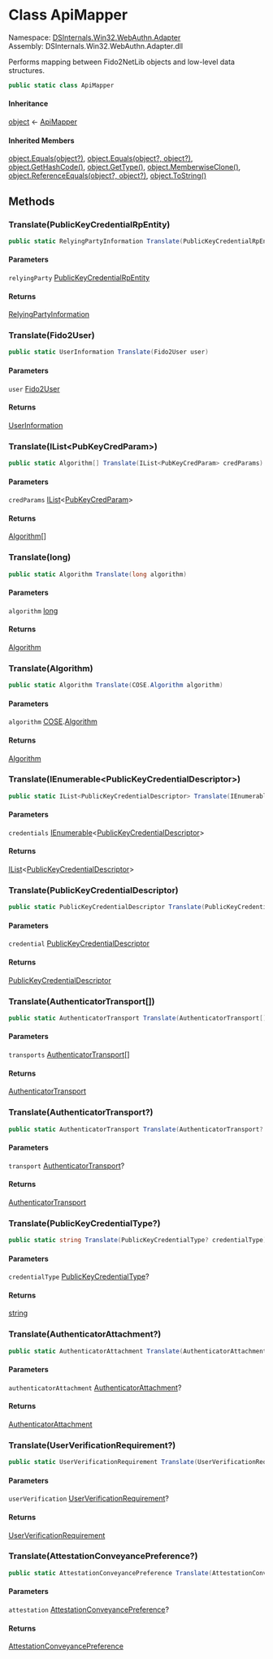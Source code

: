 # <a id="DSInternals_Win32_WebAuthn_Adapter_ApiMapper"></a> Class ApiMapper

Namespace: [DSInternals.Win32.WebAuthn.Adapter](DSInternals.Win32.WebAuthn.Adapter.md)  
Assembly: DSInternals.Win32.WebAuthn.Adapter.dll  

Performs mapping between Fido2NetLib objects and low-level data structures.

```csharp
public static class ApiMapper
```

#### Inheritance

[object](https://learn.microsoft.com/dotnet/api/system.object) ← 
[ApiMapper](DSInternals.Win32.WebAuthn.Adapter.ApiMapper.md)

#### Inherited Members

[object.Equals\(object?\)](https://learn.microsoft.com/dotnet/api/system.object.equals\#system\-object\-equals\(system\-object\)), 
[object.Equals\(object?, object?\)](https://learn.microsoft.com/dotnet/api/system.object.equals\#system\-object\-equals\(system\-object\-system\-object\)), 
[object.GetHashCode\(\)](https://learn.microsoft.com/dotnet/api/system.object.gethashcode), 
[object.GetType\(\)](https://learn.microsoft.com/dotnet/api/system.object.gettype), 
[object.MemberwiseClone\(\)](https://learn.microsoft.com/dotnet/api/system.object.memberwiseclone), 
[object.ReferenceEquals\(object?, object?\)](https://learn.microsoft.com/dotnet/api/system.object.referenceequals), 
[object.ToString\(\)](https://learn.microsoft.com/dotnet/api/system.object.tostring)

## Methods

### <a id="DSInternals_Win32_WebAuthn_Adapter_ApiMapper_Translate_Fido2NetLib_PublicKeyCredentialRpEntity_"></a> Translate\(PublicKeyCredentialRpEntity\)

```csharp
public static RelyingPartyInformation Translate(PublicKeyCredentialRpEntity relyingParty)
```

#### Parameters

`relyingParty` [PublicKeyCredentialRpEntity](https://github.com/passwordless\-lib/fido2\-net\-lib/blob/b6f76420ba74f2a6a0486816f2cf36094b12fe9d/Src/Fido2.Models/CredentialCreateOptions.cs)

#### Returns

 [RelyingPartyInformation](DSInternals.Win32.WebAuthn.RelyingPartyInformation.md)

### <a id="DSInternals_Win32_WebAuthn_Adapter_ApiMapper_Translate_Fido2NetLib_Fido2User_"></a> Translate\(Fido2User\)

```csharp
public static UserInformation Translate(Fido2User user)
```

#### Parameters

`user` [Fido2User](https://github.com/passwordless\-lib/fido2\-net\-lib/blob/b6f76420ba74f2a6a0486816f2cf36094b12fe9d/Src/Fido2.Models/CredentialCreateOptions.cs)

#### Returns

 [UserInformation](DSInternals.Win32.WebAuthn.UserInformation.md)

### <a id="DSInternals_Win32_WebAuthn_Adapter_ApiMapper_Translate_System_Collections_Generic_IList_Fido2NetLib_PubKeyCredParam__"></a> Translate\(IList<PubKeyCredParam\>\)

```csharp
public static Algorithm[] Translate(IList<PubKeyCredParam> credParams)
```

#### Parameters

`credParams` [IList](https://learn.microsoft.com/dotnet/api/system.collections.generic.ilist\-1)<[PubKeyCredParam](https://github.com/passwordless\-lib/fido2\-net\-lib/blob/b6f76420ba74f2a6a0486816f2cf36094b12fe9d/Src/Fido2.Models/CredentialCreateOptions.cs)\>

#### Returns

 [Algorithm](DSInternals.Win32.WebAuthn.COSE.Algorithm.md)\[\]

### <a id="DSInternals_Win32_WebAuthn_Adapter_ApiMapper_Translate_System_Int64_"></a> Translate\(long\)

```csharp
public static Algorithm Translate(long algorithm)
```

#### Parameters

`algorithm` [long](https://learn.microsoft.com/dotnet/api/system.int64)

#### Returns

 [Algorithm](DSInternals.Win32.WebAuthn.COSE.Algorithm.md)

### <a id="DSInternals_Win32_WebAuthn_Adapter_ApiMapper_Translate_Fido2NetLib_Objects_COSE_Algorithm_"></a> Translate\(Algorithm\)

```csharp
public static Algorithm Translate(COSE.Algorithm algorithm)
```

#### Parameters

`algorithm` [COSE](https://github.com/passwordless\-lib/fido2\-net\-lib/blob/b6f76420ba74f2a6a0486816f2cf36094b12fe9d/Src/Fido2.Models/COSETypes.cs).[Algorithm](https://github.com/passwordless\-lib/fido2\-net\-lib/blob/b6f76420ba74f2a6a0486816f2cf36094b12fe9d/Src/Fido2.Models/COSETypes.cs)

#### Returns

 [Algorithm](DSInternals.Win32.WebAuthn.COSE.Algorithm.md)

### <a id="DSInternals_Win32_WebAuthn_Adapter_ApiMapper_Translate_System_Collections_Generic_IEnumerable_Fido2NetLib_Objects_PublicKeyCredentialDescriptor__"></a> Translate\(IEnumerable<PublicKeyCredentialDescriptor\>\)

```csharp
public static IList<PublicKeyCredentialDescriptor> Translate(IEnumerable<PublicKeyCredentialDescriptor> credentials)
```

#### Parameters

`credentials` [IEnumerable](https://learn.microsoft.com/dotnet/api/system.collections.generic.ienumerable\-1)<[PublicKeyCredentialDescriptor](https://github.com/passwordless\-lib/fido2\-net\-lib/blob/b6f76420ba74f2a6a0486816f2cf36094b12fe9d/Src/Fido2.Models/Objects/PublicKeyCredentialDescriptor.cs)\>

#### Returns

 [IList](https://learn.microsoft.com/dotnet/api/system.collections.generic.ilist\-1)<[PublicKeyCredentialDescriptor](DSInternals.Win32.WebAuthn.PublicKeyCredentialDescriptor.md)\>

### <a id="DSInternals_Win32_WebAuthn_Adapter_ApiMapper_Translate_Fido2NetLib_Objects_PublicKeyCredentialDescriptor_"></a> Translate\(PublicKeyCredentialDescriptor\)

```csharp
public static PublicKeyCredentialDescriptor Translate(PublicKeyCredentialDescriptor credential)
```

#### Parameters

`credential` [PublicKeyCredentialDescriptor](https://github.com/passwordless\-lib/fido2\-net\-lib/blob/b6f76420ba74f2a6a0486816f2cf36094b12fe9d/Src/Fido2.Models/Objects/PublicKeyCredentialDescriptor.cs)

#### Returns

 [PublicKeyCredentialDescriptor](DSInternals.Win32.WebAuthn.PublicKeyCredentialDescriptor.md)

### <a id="DSInternals_Win32_WebAuthn_Adapter_ApiMapper_Translate_Fido2NetLib_Objects_AuthenticatorTransport___"></a> Translate\(AuthenticatorTransport\[\]\)

```csharp
public static AuthenticatorTransport Translate(AuthenticatorTransport[] transports)
```

#### Parameters

`transports` [AuthenticatorTransport](https://github.com/passwordless\-lib/fido2\-net\-lib/blob/b6f76420ba74f2a6a0486816f2cf36094b12fe9d/Src/Fido2.Models/Objects/AuthenticatorTransport.cs)\[\]

#### Returns

 [AuthenticatorTransport](DSInternals.Win32.WebAuthn.AuthenticatorTransport.md)

### <a id="DSInternals_Win32_WebAuthn_Adapter_ApiMapper_Translate_System_Nullable_Fido2NetLib_Objects_AuthenticatorTransport__"></a> Translate\(AuthenticatorTransport?\)

```csharp
public static AuthenticatorTransport Translate(AuthenticatorTransport? transport)
```

#### Parameters

`transport` [AuthenticatorTransport](https://github.com/passwordless\-lib/fido2\-net\-lib/blob/b6f76420ba74f2a6a0486816f2cf36094b12fe9d/Src/Fido2.Models/Objects/AuthenticatorTransport.cs)?

#### Returns

 [AuthenticatorTransport](DSInternals.Win32.WebAuthn.AuthenticatorTransport.md)

### <a id="DSInternals_Win32_WebAuthn_Adapter_ApiMapper_Translate_System_Nullable_Fido2NetLib_Objects_PublicKeyCredentialType__"></a> Translate\(PublicKeyCredentialType?\)

```csharp
public static string Translate(PublicKeyCredentialType? credentialType)
```

#### Parameters

`credentialType` [PublicKeyCredentialType](https://github.com/passwordless\-lib/fido2\-net\-lib/blob/b6f76420ba74f2a6a0486816f2cf36094b12fe9d/Src/Fido2.Models/Objects/PublicKeyCredentialType.cs)?

#### Returns

 [string](https://learn.microsoft.com/dotnet/api/system.string)

### <a id="DSInternals_Win32_WebAuthn_Adapter_ApiMapper_Translate_System_Nullable_Fido2NetLib_Objects_AuthenticatorAttachment__"></a> Translate\(AuthenticatorAttachment?\)

```csharp
public static AuthenticatorAttachment Translate(AuthenticatorAttachment? authenticatorAttachment)
```

#### Parameters

`authenticatorAttachment` [AuthenticatorAttachment](https://github.com/passwordless\-lib/fido2\-net\-lib/blob/b6f76420ba74f2a6a0486816f2cf36094b12fe9d/Src/Fido2.Models/Objects/AuthenticatorAttachment.cs)?

#### Returns

 [AuthenticatorAttachment](DSInternals.Win32.WebAuthn.AuthenticatorAttachment.md)

### <a id="DSInternals_Win32_WebAuthn_Adapter_ApiMapper_Translate_System_Nullable_Fido2NetLib_Objects_UserVerificationRequirement__"></a> Translate\(UserVerificationRequirement?\)

```csharp
public static UserVerificationRequirement Translate(UserVerificationRequirement? userVerification)
```

#### Parameters

`userVerification` [UserVerificationRequirement](https://github.com/passwordless\-lib/fido2\-net\-lib/blob/b6f76420ba74f2a6a0486816f2cf36094b12fe9d/Src/Fido2.Models/Objects/UserVerificationRequirement.cs)?

#### Returns

 [UserVerificationRequirement](DSInternals.Win32.WebAuthn.UserVerificationRequirement.md)

### <a id="DSInternals_Win32_WebAuthn_Adapter_ApiMapper_Translate_System_Nullable_Fido2NetLib_Objects_AttestationConveyancePreference__"></a> Translate\(AttestationConveyancePreference?\)

```csharp
public static AttestationConveyancePreference Translate(AttestationConveyancePreference? attestation)
```

#### Parameters

`attestation` [AttestationConveyancePreference](https://github.com/passwordless\-lib/fido2\-net\-lib/blob/b6f76420ba74f2a6a0486816f2cf36094b12fe9d/Src/Fido2.Models/Objects/AttestationConveyancePreference.cs)?

#### Returns

 [AttestationConveyancePreference](DSInternals.Win32.WebAuthn.AttestationConveyancePreference.md)


